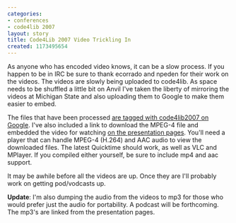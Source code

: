```yaml
---
categories:
- conferences
- code4lib 2007
layout: story
title: Code4Lib 2007 Video Trickling In
created: 1173495654
---
```

As anyone who has encoded video knows, it can be a slow process. If you happen to be in IRC be sure to thank ecorrado and npeden for their work on the videos. The videos are slowly being uploaded to code4lib. As space needs to be shuffled a little bit on Anvil I've taken the liberty of mirroring the videos at Michigan State and also uploading them to Google to make them easier to embed.

The files that have been processed <a href="http://video.google.com/videosearch?q=label%3A%22code4lib2007%22">are tagged with code4lib2007 on Google</a>. I've also included a link to download the MPEG-4 file and embedded the video for watching <a href="http://code4lib.org/2007/schedule">on the presentation pages</a>. You'll need a player that can handle MPEG-4 (H.264) and AAC audio to view the downloaded files. The latest Quicktime should work, as well as VLC and MPlayer. If you compiled either yourself, be sure to include mp4 and aac support.

It may be awhile before all the videos are up. Once they are I'll probably work on getting pod/vodcasts up.

<strong>Update</strong>: I'm also dumping the audio from the videos to mp3 for those who would prefer just the audio for portability. A podcast will be forthcoming. The mp3's are linked from the presentation pages.
<!--break-->
